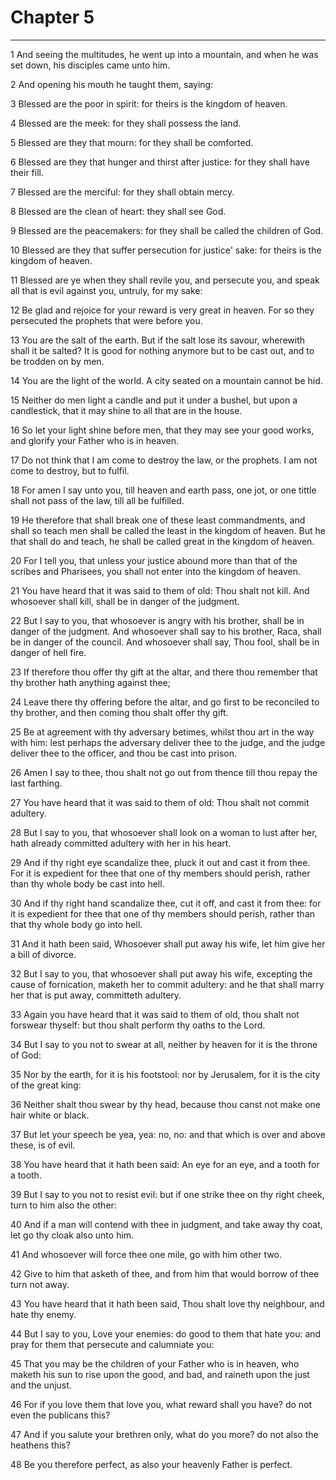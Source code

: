 # Chapter 5

***

1 And seeing the multitudes, he went up into a mountain, and when he was set down, his disciples came unto him.

2 And opening his mouth he taught them, saying:

3 Blessed are the poor in spirit: for theirs is the kingdom of heaven.

4 Blessed are the meek: for they shall possess the land.

5 Blessed are they that mourn: for they shall be comforted.

6 Blessed are they that hunger and thirst after justice: for they shall have their fill.

7 Blessed are the merciful: for they shall obtain mercy.

8 Blessed are the clean of heart: they shall see God.

9 Blessed are the peacemakers: for they shall be called the children of God.

10 Blessed are they that suffer persecution for justice' sake: for theirs is the kingdom of heaven.

11 Blessed are ye when they shall revile you, and persecute you, and speak all that is evil against you, untruly, for my sake:

12 Be glad and rejoice for your reward is very great in heaven. For so they persecuted the prophets that were before you.

13 You are the salt of the earth. But if the salt lose its savour, wherewith shall it be salted? It is good for nothing anymore but to be cast out, and to be trodden on by men.

14 You are the light of the world. A city seated on a mountain cannot be hid.

15 Neither do men light a candle and put it under a bushel, but upon a candlestick, that it may shine to all that are in the house.

16 So let your light shine before men, that they may see your good works, and glorify your Father who is in heaven.

17 Do not think that I am come to destroy the law, or the prophets. I am not come to destroy, but to fulfil.

18 For amen I say unto you, till heaven and earth pass, one jot, or one tittle shall not pass of the law, till all be fulfilled.

19 He therefore that shall break one of these least commandments, and shall so teach men shall be called the least in the kingdom of heaven. But he that shall do and teach, he shall be called great in the kingdom of heaven.

20 For I tell you, that unless your justice abound more than that of the scribes and Pharisees, you shall not enter into the kingdom of heaven.

21 You have heard that it was said to them of old: Thou shalt not kill. And whosoever shall kill, shall be in danger of the judgment.

22 But I say to you, that whosoever is angry with his brother, shall be in danger of the judgment. And whosoever shall say to his brother, Raca, shall be in danger of the council. And whosoever shall say, Thou fool, shall be in danger of hell fire.

23 If therefore thou offer thy gift at the altar, and there thou remember that thy brother hath anything against thee;

24 Leave there thy offering before the altar, and go first to be reconciled to thy brother, and then coming thou shalt offer thy gift.

25 Be at agreement with thy adversary betimes, whilst thou art in the way with him: lest perhaps the adversary deliver thee to the judge, and the judge deliver thee to the officer, and thou be cast into prison.

26 Amen I say to thee, thou shalt not go out from thence till thou repay the last farthing.

27 You have heard that it was said to them of old: Thou shalt not commit adultery.

28 But I say to you, that whosoever shall look on a woman to lust after her, hath already committed adultery with her in his heart.

29 And if thy right eye scandalize thee, pluck it out and cast it from thee. For it is expedient for thee that one of thy members should perish, rather than thy whole body be cast into hell.

30 And if thy right hand scandalize thee, cut it off, and cast it from thee: for it is expedient for thee that one of thy members should perish, rather than that thy whole body go into hell.

31 And it hath been said, Whosoever shall put away his wife, let him give her a bill of divorce.

32 But I say to you, that whosoever shall put away his wife, excepting the cause of fornication, maketh her to commit adultery: and he that shall marry her that is put away, committeth adultery.

33 Again you have heard that it was said to them of old, thou shalt not forswear thyself: but thou shalt perform thy oaths to the Lord.

34 But I say to you not to swear at all, neither by heaven for it is the throne of God:

35 Nor by the earth, for it is his footstool: nor by Jerusalem, for it is the city of the great king:

36 Neither shalt thou swear by thy head, because thou canst not make one hair white or black.

37 But let your speech be yea, yea: no, no: and that which is over and above these, is of evil.

38 You have heard that it hath been said: An eye for an eye, and a tooth for a tooth.

39 But I say to you not to resist evil: but if one strike thee on thy right cheek, turn to him also the other:

40 And if a man will contend with thee in judgment, and take away thy coat, let go thy cloak also unto him.

41 And whosoever will force thee one mile, go with him other two.

42 Give to him that asketh of thee, and from him that would borrow of thee turn not away.

43 You have heard that it hath been said, Thou shalt love thy neighbour, and hate thy enemy.

44 But I say to you, Love your enemies: do good to them that hate you: and pray for them that persecute and calumniate you:

45 That you may be the children of your Father who is in heaven, who maketh his sun to rise upon the good, and bad, and raineth upon the just and the unjust.

46 For if you love them that love you, what reward shall you have? do not even the publicans this?

47 And if you salute your brethren only, what do you more? do not also the heathens this?

48 Be you therefore perfect, as also your heavenly Father is perfect.

